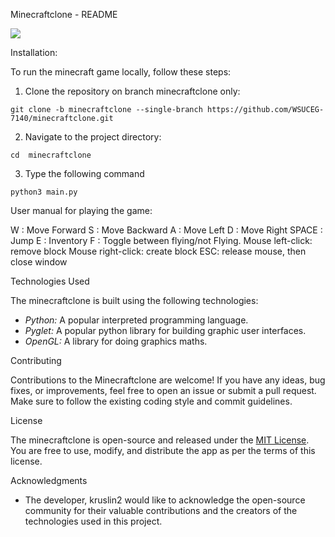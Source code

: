 Minecraftclone - README

<img src="..\screenshot.png"></br>

Installation:

To run the minecraft game locally, follow these steps:

1. Clone the repository on branch minecraftclone only:

```shell
git clone -b minecraftclone --single-branch https://github.com/WSUCEG-7140/minecraftclone.git
```

2. Navigate to the project directory:

```shell
cd  minecraftclone
```

3. Type the following command

```console
python3 main.py
```

User manual for playing the game:

W     : Move Forward
S     : Move Backward
A     : Move Left
D     : Move Right
SPACE : Jump
E     : Inventory
F     : Toggle between flying/not Flying.
Mouse left-click: remove block
Mouse right-click: create block
ESC: release mouse, then close window

Technologies Used

The minecraftclone is built using the following technologies:

- *Python:* A popular interpreted programming language.
- *Pyglet:* A popular python library for building graphic user interfaces.
- *OpenGL:* A library for doing graphics maths.


Contributing

Contributions to the  Minecraftclone are welcome! If you have any ideas, bug fixes, or improvements, feel free to open an issue or submit a pull request. Make sure to follow the existing coding style and commit guidelines.


License

The  minecraftclone is open-source and released under the [MIT License](LICENSE). You are free to use, modify, and distribute the app as per the terms of this license.


Acknowledgments

- The developer, kruslin2 would like to acknowledge the open-source community for their valuable contributions and the creators of the technologies used in this project.






